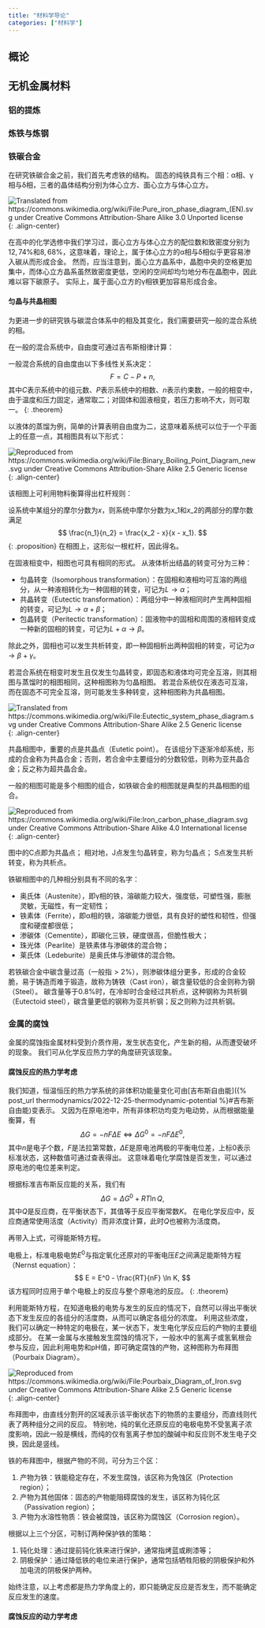 ```yaml
---
title: "材料学导论"
categories: ["材料学"]
---
```


## 概论

## 无机金属材料

### 铝的提炼

### 炼铁与炼钢

### 铁碳合金

在研究铁碳合金之前，我们首先考虑铁的结构。
固态的纯铁具有三个相：α相、γ相与δ相，三者的晶体结构分别为体心立方、面心立方与体心立方。

![](/assets/material/Pure_iron_phase_diagram.svg "Translated from https://commons.wikimedia.org/wiki/File:Pure_iron_phase_diagram_(EN).svg under Creative Commons Attribution-Share Alike 3.0 Unported license"){: .align-center}

在高中的化学选修中我们学习过，面心立方与体心立方的配位数和致密度分别为$12, 74\%$和$8,68\%$，这意味着，理论上，属于体心立方的α相与δ相似乎更容易渗入碳从而形成合金。
然而，应当注意到，面心立方晶系中，晶胞中央的空格更加集中，而体心立方晶系虽然致密度更低，空闲的空间却均匀地分布在晶胞中，因此难以容下碳原子。
实际上，属于面心立方的γ相铁更加容易形成合金。

#### 匀晶与共晶相图

为更进一步的研究铁与碳混合体系中的相及其变化，我们需要研究一般的混合系统的相。

在一般的混合系统中，自由度可通过吉布斯相律计算：

一般混合系统的自由度由以下多线性关系决定：
$$F = C - P + n,$$
其中$C$表示系统中的组元数、$P$表示系统中的相数、$n$表示约束数，一般的相变中，由于温度和压力固定，通常取二；对固体和固液相变，若压力影响不大，则可取一。
{: .theorem}

以液体的蒸馏为例，简单的计算表明自由度为二，这意味着系统可以位于一个平面上的任意一点，其相图具有以下形式：

![](/assets/material/Binary_Boiling_Point_Diagram.svg "Reproduced from https://commons.wikimedia.org/wiki/File:Binary_Boiling_Point_Diagram_new.svg under Creative Commons Attribution-Share Alike 2.5 Generic license"){: .align-center}

该相图上可利用物料衡算得出杠杆规则：

设系统中某组分的摩尔分数为$x$，则系统中摩尔分数为$x\_1$和$x\_2$的两部分的摩尔数满足
$$
\frac{n_1}{n_2} = \frac{x_2 - x}{x - x_1}.
$$
{: .proposition}
在相图上，这形似一根杠杆，因此得名。

在固液相变中，相图也可具有相同的形式。
从液体析出结晶的转变可分为三种：
- 匀晶转变（Isomorphous transformation）：在固相和液相均可互溶的两组分，从一种液相转化为一种固相的转变，可记为$L \to \alpha$；
- 共晶转变（Eutectic transformation）：两组分中一种液相同时产生两种固相的转变，可记为$L \to \alpha + \beta$；
- 包晶转变（Peritectic transformation）：固液物中的固相和周围的液相转变成一种新的固相的转变，可记为$L + \alpha \to \beta$。

除此之外，固相也可以发生共析转变，即一种固相析出两种固相的转变，可记为$\alpha \to \beta + \gamma$。

若混合系统在相变时发生且仅发生匀晶转变，即固态和液体均可完全互溶，则其相图与蒸馏时的相图相同，这种相图称为匀晶相图。
若混合系统仅在液态可互溶，而在固态不可完全互溶，则可能发生多种转变，这种相图称为共晶相图。

![](/assets/material/Eutectic_system_phase_diagram.svg "Translated from https://commons.wikimedia.org/wiki/File:Eutectic_system_phase_diagram.svg under Creative Commons Attribution-Share Alike 2.5 Generic license"){: .align-center}

共晶相图中，重要的点是共晶点（Eutetic point）。
在该组分下逐渐冷却系统，形成的合金称为共晶合金；否则，若合金中主要组分的分数较低，则称为亚共晶合金；反之称为超共晶合金。

一般的相图可能是多个相图的组合，如铁碳合金的相图就是典型的共晶相图的组合。

![](/assets/material/Iron_carbon_phase_diagram.svg "Reproduced from https://commons.wikimedia.org/wiki/File:Iron_carbon_phase_diagram.svg under Creative Commons Attribution-Share Alike 4.0 International license"){: .align-center}

图中的C点即为共晶点；
相对地，J点发生匀晶转变，称为匀晶点；
S点发生共析转变，称为共析点。

铁碳相图中的几种相分别具有不同的名字：
- 奥氏体（Austenite），即γ相的铁，溶碳能力较大，强度低，可塑性强，膨胀灵敏，无磁性，有一定韧性；
- 铁素体（Ferrite），即α相的铁，溶碳能力很低，具有良好的塑性和韧性，但强度和硬度都很低；
- 渗碳体（Cementite），即碳化三铁，硬度很高，但脆性极大；
- 珠光体（Pearlite）是铁素体与渗碳体的混合物；
- 莱氏体（Ledeburite）是奥氏体与渗碳体的混合物。

若铁碳合金中碳含量过高（一般指$> 2\%$），则渗碳体组分更多，形成的合金较脆，易于铸造而难于锻造，故称为铸铁（Cast iron），碳含量较低的合金则称为钢（Steel）。
碳含量等于$0.8 \%$时，在冷却时合金经过共析点，这种钢称为共析钢（Eutectoid steel），碳含量更低的钢称为亚共析钢；反之则称为过共析钢。

### 金属的腐蚀

金属的腐蚀指金属材料受到介质作用，发生状态变化，产生新的相，从而遭受破坏的现象。
我们可从化学反应热力学的角度研究该现象。

#### 腐蚀反应的热力学考虑

我们知道，恒温恒压的热力学系统的非体积功能量变化可由[吉布斯自由能]({% post_url thermodynamics/2022-12-25-thermodynamic-potential %}#吉布斯自由能)变表示。
又因为在原电池中，所有非体积功均变为电动势，从而根据能量衡算，有
$$
\Delta G = - n F \Delta E \iff \Delta G^0 = - n F \Delta E^0,
$$
其中$n$是电子个数，$F$是法拉第常数，$\Delta E$是原电池两极的平衡电位差，上标$0$表示标准状态，这种数值可通过查表得出。
这意味着电化学腐蚀是否发生，可以通过原电池的电位差来判定。

根据标准吉布斯反应能的关系，我们有
$$
\Delta G = \Delta G^0 + RT \ln Q,
$$
其中$Q$是反应商，在平衡状态下，其值等于反应平衡常数$K$。
在电化学反应中，反应商通常使用活度（Activity）而非浓度计算，此时$Q$也被称为活度商。

再带入上式，可得能斯特方程。

电极上，标准电极电势$E^0$与指定氧化还原对的平衡电压$E$之间满足能斯特方程（Nernst equation）：
$$
E = E^0 - \frac{RT}{nF} \ln K,
$$
该方程同时应用于单个电极上的反应与整个原电池的反应。
{: .theorem}

利用能斯特方程，在知道电极的电势与发生的反应的情况下，自然可以得出平衡状态下发生反应的各组分的活度商，从而可以确定各组分的浓度。
利用这些浓度，我们可以确定一种特定的电极在，某一状态下，发生电化学反应后的产物的主要组成部分。
在某一金属与水接触发生腐蚀的情况下，一般水中的氢离子或氢氧根会参与反应，因此利用电势和pH值，即可确定腐蚀的产物，这种图称为布拜图（Pourbaix Diagram）。

![](/assets/material/Pourbaix_Diagram_of_Iron.svg "Reproduced from https://commons.wikimedia.org/wiki/File:Pourbaix_Diagram_of_Iron.svg under Creative Commons Attribution-Share Alike 2.5 Generic license"){: .align-center}

布拜图中，由直线分割开的区域表示该平衡状态下的物质的主要组分，而直线则代表了两种组分之间的反应。
特别地，纯的氧化还原反应的电极电势不受氢离子浓度影响，因此一般是横线，而纯的仅有氢离子参加的酸碱中和反应则不发生电子交换，因此是竖线。

铁的布拜图中，根据产物的不同，可分为三个区：
1. 产物为铁：铁能稳定存在，不发生腐蚀，该区称为免蚀区（Protection region）；
2. 产物为其他固体：固态的产物能阻碍腐蚀的发生，该区称为钝化区（Passivation region）；
3. 产物为水溶性物质：铁会被腐蚀，该区称为腐蚀区（Corrosion region）。

根据以上三个分区，可制订两种保护铁的策略：
1. 钝化处理：通过提前钝化铁来进行保护，通常指烤蓝或刷漆等；
2. 阴极保护：通过降低铁的电位来进行保护，通常包括牺牲阳极的阴极保护和外加电流的阴极保护两种。

始终注意，以上考虑都是热力学角度上的，即只能确定反应是否发生，而不能确定反应发生的速度。

#### 腐蚀反应的动力学考虑
